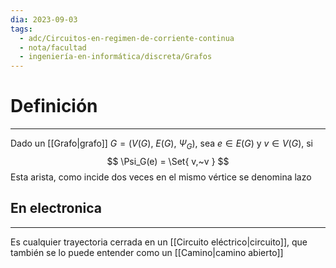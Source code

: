 ```yaml
---
dia: 2023-09-03
tags:
  - adc/Circuitos-en-regimen-de-corriente-continua
  - nota/facultad
  - ingeniería-en-informática/discreta/Grafos
---
```

# Definición
---
Dado un [[Grafo|grafo]] $G = \big( V(G),~E(G),~\Psi_G \big)$, sea $e \in E(G)$ y $v \in V(G)$, si $$ \Psi_G(e) = \Set{ v,~v } $$
Esta arista, como incide dos veces en el mismo vértice se denomina lazo

## En electronica
---
Es cualquier trayectoria cerrada en un [[Circuito eléctrico|circuito]], que también se lo puede entender como un [[Camino|camino abierto]]